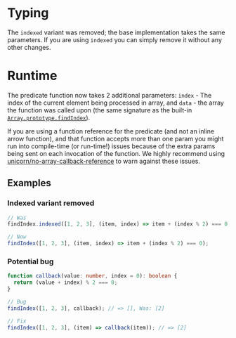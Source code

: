 # Typing

The `indexed` variant was removed; the base implementation takes the same
parameters. If you are using `indexed` you can simply remove it without any
other changes.

# Runtime

The predicate function now takes 2 additional parameters: `index` - The index of
the current element being processed in array, and `data` - the array the
function was called upon (the same signature as the built-in
[`Array.prototype.findIndex`](https://developer.mozilla.org/en-US/docs/Web/JavaScript/Reference/Global_Objects/Array/findIndex)).

If you are using a function reference for the predicate (and not an inline arrow
function), and that function accepts more than one param you might run into
compile-time (or run-time!) issues because of the extra params being sent on
each invocation of the function. We highly recommend using [unicorn/no-array-callback-reference](https://github.com/sindresorhus/eslint-plugin-unicorn/blob/main/docs/rules/no-array-callback-reference.md)
to warn against these issues.

## Examples

### Indexed variant removed

```ts
// Was
findIndex.indexed([1, 2, 3], (item, index) => item + (index % 2) === 0);

// Now
findIndex([1, 2, 3], (item, index) => item + (index % 2) === 0);
```

### Potential bug

```ts
function callback(value: number, index = 0): boolean {
  return (value + index) % 2 === 0;
}

// Bug
findIndex([1, 2, 3], callback); // => [], Was: [2]

// Fix
findIndex([1, 2, 3], (item) => callback(item)); // => [2]
```
